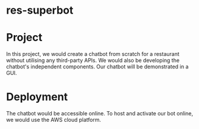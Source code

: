 # res-superbot

# Project
In this project, we would create a chatbot from scratch for a restaurant without utilising any third-party APIs.
We would also be developing the chatbot's independent components.
Our chatbot will be demonstrated in a GUI. 

# Deployment
The chatbot would be accessible online.
To host and activate our bot online, we would use the AWS cloud platform. 
